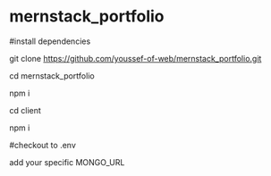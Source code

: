 # mernstack_portfolio

#install dependencies

git clone https://github.com/youssef-of-web/mernstack_portfolio.git

cd mernstack_portfolio

npm i 

cd client 

npm i 

#checkout to .env

add your specific MONGO_URL



